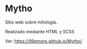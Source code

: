 # Mytho
Sitio web sobre mitología.

Realizado mediante HTML y SCSS

Ver: https://99pmore.github.io/Mytho/
